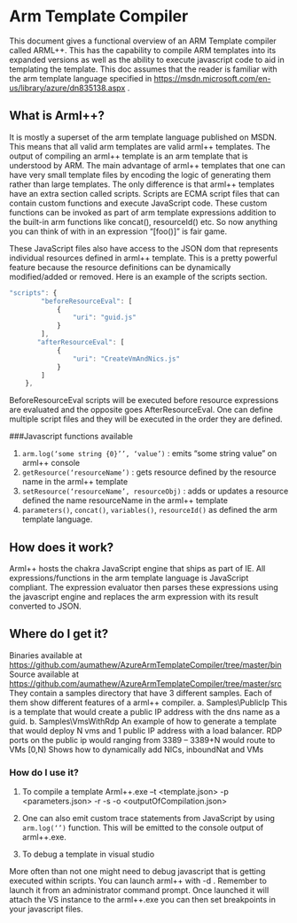 # Arm Template Compiler

This document gives a functional overview of an ARM Template compiler called ARML++. This has the capability to compile ARM templates into its expanded versions as well as the ability to execute javascript code to aid in templating the template. This doc assumes that the reader is familiar with the arm template language specified in https://msdn.microsoft.com/en-us/library/azure/dn835138.aspx  . 

## What is Arml++?

It is mostly a superset of the arm template language published on MSDN. This means that all valid arm templates are valid arml++ templates. The output of compiling an arml++ template is an arm template that is understood by ARM. The main advantage of arml++ templates that one can have very small template files by encoding the logic of generating them rather than large templates. The only difference is that arml++ templates have an extra section called scripts. Scripts are ECMA script files that can contain custom functions and execute JavaScript code. These custom functions can be invoked as part of arm template expressions addition to the built-in arm functions like concat(), resourceId() etc. So now anything you can think of with in an expression “[foo()]”  is fair game.

These JavaScript files also have access to the JSON dom that represents individual resources defined in arml++ template. This is a pretty powerful feature because the resource definitions can be dynamically modified/added or removed. Here is an example of the scripts section.

```javascript
"scripts": {
        "beforeResourceEval": [
            {
                "uri": "guid.js"
            }
        ],
       "afterResourceEval": [
            {
                "uri": "CreateVmAndNics.js"
            }
        ]
    },
```
BeforeResourceEval scripts will be executed before resource expressions are evaluated and the opposite goes AfterResourceEval. One can define multiple script files and they will be executed in the order they are defined. 

###Javascript functions available 

1.	`arm.log(‘some string {0}’’, ‘value’)` : emits “some string value” on arml++ console
2.	`getResource(‘resourceName’)` : gets resource defined by the resource name in the arml++ template
3.	`setResource(‘resourceName’, resourceObj)` : adds or updates a resource defined the name resourceName in the arml++ template
4.	`parameters()`, `concat()`, `variables()`, `resourceId()` as defined the arm template language. 

## How does it work?                                                                  

Arml++ hosts the chakra JavaScript engine that ships as part of IE. All expressions/functions in the arm template language is JavaScript compliant. The expression evaluator then parses these expressions using the javascript engine and replaces the arm expression with its result converted to JSON. 

## Where do I get it?

Binaries available at https://github.com/aumathew/AzureArmTemplateCompiler/tree/master/bin
Source available at https://github.com/aumathew/AzureArmTemplateCompiler/tree/master/src
They contain a samples directory that have 3 different samples. Each of them show different features of a arml++ compiler. 
a.	Samples\PublicIp
This is a template that would create a public IP address with the dns name as a guid.
b.	Samples\VmsWithRdp 
An example of how to generate a template that would deploy N vms and 1 public IP address with a load balancer.
RDP ports on the public ip would ranging from 3389 – 3389+N would route to VMs [0,N) 
Shows how to dynamically add NICs, inboundNat and VMs

### How do I use it?

1.	To compile a template 
Arml++.exe –t <template.json> -p <parameters.json> -r <resourceGroupName> -s <subscriptionId> -o <outputOfCompilation.json>


2.	One can also emit custom trace statements from JavaScript by using `arm.log(‘’)` function. This will be emitted to the console output of arml++.exe. 
 
3.	To debug a template in visual studio

More often than not one might need to debug javascript that is getting executed within scripts. You can launch  arml++ with -d <pid of a running visual studio instance>. Remember to launch it from an administrator command prompt. Once launched it will attach the VS instance to the arml++.exe you can then set breakpoints in your javascript files.

 
